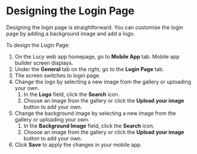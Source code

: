 # Designing the Login Page

Designing the login page is straightforward. You can customise the login page by adding a background image and add a logo.

To design the Login Page:

1. On the Lucy web app homepage, go to **Mobile App** tab. Mobile app builder screen displays.
2. Under the **General** tab on the right, go to the **Login Page** tab.
3. The screen switches to login page.
4. Change the logo by selecting a new image from the gallery or uploading your own.
   1. In the **Logo** field, click the **Search** icon.
   2. Choose an image from the gallery or click the **Upload** **your image** button to add your own.
5. Change the background image by selecting a new image from the gallery or uploading your own.
   1. In the **Background Image** field, click the **Search** icon.
   2. Choose an image from the gallery or click the **Upload** **your image** button to add your own.
6. Click **Save** to apply the changes in your mobile app.
